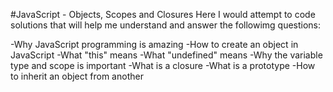 #JavaScript - Objects, Scopes and Closures
Here I would attempt to code solutions that will help me understand and answer the followimg questions:

-Why JavaScript programming is amazing
-How to create an object in JavaScript
-What "this" means
-What "undefined" means
-Why the variable type and scope is important
-What is a closure
-What is a prototype
-How to inherit an object from another
